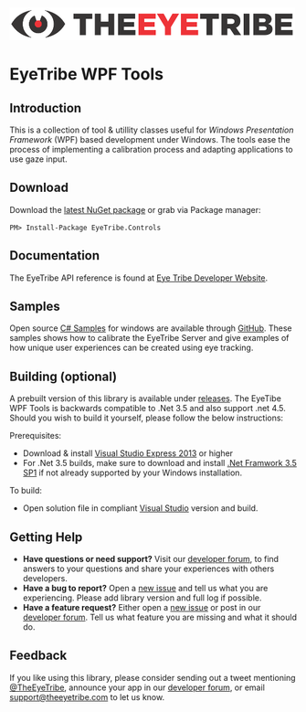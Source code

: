 ![The Eye Tribe](tet_logo.png)

EyeTribe WPF Tools
====

Introduction
----

This is a collection of tool & utillity classes useful for  *Windows Presentation Framework* (WPF) based development under Windows. The tools ease the process of implementing a calibration process and adapting applications to use gaze input.

Download
----
Download the [latest NuGet package](https://www.nuget.org/packages/EyeTribe.Controls/) or grab via Package manager:

    PM> Install-Package EyeTribe.Controls

Documentation
----

The EyeTribe API reference is found at [Eye Tribe Developer Website](http://dev.theeyetribe.com/api/).

Samples
----

Open source [C# Samples](https://github.com/EyeTribe/tet-csharp-samples) for windows are available through [GitHub](https://github.com/eyetribe). These samples shows how to calibrate the EyeTribe Server and give examples of how unique user experiences can be created using eye tracking.

Building (optional)
----

A prebuilt version of this library is available under [releases](https://github.com/EyeTribe/tet-wpf-controls/releases). The EyeTibe WPF Tools is backwards compatible to .Net 3.5 and also support .net 4.5. Should you wish to build it yourself, please follow the below instructions:

Prerequisites:

- Download & install [Visual Studio Express 2013](https://www.microsoft.com/en-us/download/details.aspx?id=44914) or higher
- For .Net 3.5 builds, make sure to download and install [.Net Framwork 3.5 SP1](https://www.microsoft.com/en-us/download/details.aspx?id=22) if not already supported by your Windows installation. 

To build:

- Open solution file in compliant [Visual Studio](http://www.visualstudio.com/) version and build. 


Getting Help
----

- **Have questions or need support?** Visit our [developer forum](http://theeyetribe.com/forum/), to find answers to your questions and share your experiences with others developers.
- **Have a bug to report?** Open a [new issue](https://github.com/EyeTribe/tet-charp-client/issues) and tell us what you are experiencing. Please add library version and full log if possible.
- **Have a feature request?** Either open a [new issue](https://github.com/EyeTribe/tet-csharp-client/issues) or post in our [developer forum](http://theeyetribe.com/forum/). Tell us what feature you are missing and what it should do. 

Feedback
----

If you like using this library, please consider sending out a tweet mentioning [@TheEyeTribe](twitter.com/theeyetribe), announce your app in our [developer forum](http://theeyetribe.com/forum/), or email [support@theeyetribe.com](mailto:support@theeyetribe.com) to let us know.